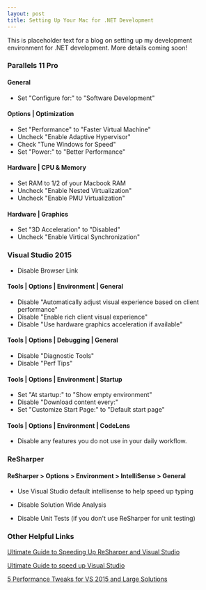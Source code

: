```yaml
---
layout: post
title: Setting Up Your Mac for .NET Development
---
```


This is placeholder text for a blog on setting up my development environment for .NET development. More details coming soon!

### Parallels 11 Pro

#### General
* Set "Configure for:" to "Software Development"

#### Options | Optimization
* Set "Performance" to "Faster Virtual Machine"
* Uncheck "Enable Adaptive Hypervisor"
* Check "Tune Windows for Speed"
* Set "Power:" to "Better Performance"

#### Hardware | CPU & Memory
* Set RAM to 1/2 of your Macbook RAM
* Uncheck "Enable Nested Virtualization"
* Uncheck "Enable PMU Virtualization"

#### Hardware | Graphics
* Set "3D Acceleration" to "Disabled"
* Uncheck "Enable Virtical Synchronization"
 
### Visual Studio 2015

* Disable Browser Link

#### Tools | Options | Environment | General
* Disable "Automatically adjust visual experience based on client performance"
* Disable "Enable rich client visual experience"
* Disable "Use hardware graphics acceleration if available"


#### Tools | Options | Debugging | General
* Disable "Diagnostic Tools"
* Disable "Perf Tips"


#### Tools | Options | Environment | Startup
* Set "At startup:" to "Show empty environment"
* Disable "Download content every:"
* Set "Customize Start Page:" to "Default start page"

#### Tools | Options | Environment | CodeLens
* Disable any features you do not use in your daily workflow.

### ReSharper

#### ReSharper > Options > Environment > IntelliSense > General
* Use Visual Studio default intellisense to help speed up typing

* Disable Solution Wide Analysis
* Disable Unit Tests (if you don't use ReSharper for unit testing)


### Other Helpful Links
[Ultimate Guide to Speeding Up ReSharper and Visual Studio](http://indasoft.wordpress.com/2016/02/11/ultimate-guide-to-speeding-up-resharper-and-visual-studio/)

[Ultimate Guide to speed up Visual Studio](http://lennybacon.com/post/2010/10/18/UltimateGuideToSpeedUpVisualStudio)

[5 Performance Tweaks for VS 2015 and Large Solutions](http://mspi.es/blog/5-Performance-Tweaks-for-Visual-Studio-2015-and-large-solutions)
